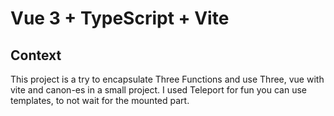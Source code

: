 # Vue 3 + TypeScript + Vite

## Context

This project is a try to encapsulate Three Functions and use Three, vue with vite and canon-es in a small project. 
I used Teleport for fun you can use templates, to not wait for the mounted part.